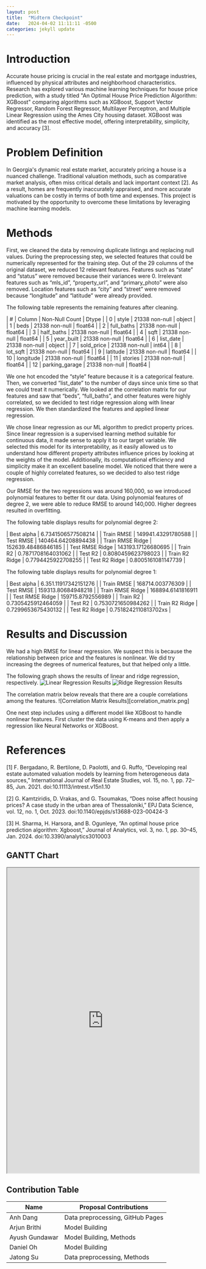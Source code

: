 ```yaml
---
layout: post
title:  "Midterm Checkpoint"
date:   2024-04-02 11:11:11 -0500
categories: jekyll update
---
```


# Introduction
Accurate house pricing is crucial in the real estate and mortgage industries, influenced by physical attributes and neighborhood characteristics. Research has explored various machine learning techniques for house price prediction, with a study titled "An Optimal House Price Prediction Algorithm: XGBoost" comparing algorithms such as XGBoost, Support Vector Regressor, Random Forest Regressor, Multilayer Perceptron, and Multiple Linear Regression using the Ames City housing dataset. XGBoost was identified as the most effective model, offering interpretability, simplicity, and accuracy [3].

# Problem Definition
In Georgia's dynamic real estate market, accurately pricing a house is a nuanced challenge. Traditional valuation methods, such as comparative market analysis, often miss critical details and lack important context [2]. As a result, homes are frequently inaccurately appraised, and more accurate valuations can be costly in terms of both time and expenses. This project is motivated by the opportunity to overcome these limitations by leveraging machine learning models.

# Methods
First, we cleaned the data by removing duplicate listings and replacing null values. During the preprocessing step, we selected features that could be numerically represented for the training step. Out of the 29 columns of the original dataset, we reduced 12 relevant features. Features such as “state” and “status” were removed because their variances were 0. Irrelevant features such as “mls_id”, “property_url”, and “primary_photo” were also removed. Location features such as “city” and “street” were removed because “longitude” and “latitude” were already provided. 

The following table represents the remaining features after cleaning.

| # | Column | Non-Null Count | Dtype |
| 0 | style | 21338 non-null | object |
| 1 | beds | 21338 non-null | float64 |
| 2 | full_baths | 21338 non-null | float64 |
| 3 | half_baths | 21338 non-null | float64 |
| 4 | sqft | 21338 non-null | float64 |
| 5 | year_built | 21338 non-null | float64 |
| 6 | list_date | 21338 non-null | object |
| 7 | sold_price | 21338 non-null | int64 |
| 8 | lot_sqft | 21338 non-null | float64 |
| 9 | latitude | 21338 non-null | float64 |
| 10 | longitude | 21338 non-null | float64 |
| 11 | stories | 21338 non-null | float64 |
| 12 | parking_garage | 21338 non-null | float64 |

We one hot encoded the “style” feature because it is a categorical feature. Then, we converted “list_date” to the number of days since unix time so that we could treat it numerically. We looked at the correlation matrix for our features and saw that “beds”, “full_baths”, and other features were highly correlated, so we decided to test ridge regression along with linear regression. We then standardized the features and applied linear regression. 

We chose linear regression as our ML algorithm to predict property prices. Since linear regression is a supervised learning method suitable for continuous data, it made sense to apply it to our target variable. We selected this model for its interpretability, as it easily allowed us to understand how different property attributes influence prices by looking at the weights of the model. Additionally, its computational efficiency and simplicity make it an excellent baseline model. We noticed that there were a couple of highly correlated features, so we decided to also test ridge regression. 

Our RMSE for the two regressions was around 160,000, so we introduced polynomial features to better fit our data. Using polynomial features of degree 2, we were able to reduce RMSE to around 140,000. Higher degrees resulted in overfitting.

The following table displays results for polynomial degree 2:

| Best alpha | 6.7341506577508214 |
| Train RMSE | 149941.43291780588 |
| Test RMSE | 140464.64208894438 |
| Train RMSE Ridge | 152639.48486846185 |
| Test RMSE Ridge | 143193.17126680695 |
| Train R2 | 0.7871708164031062 |
| Test R2 | 0.8080459623798023 |
| Train R2 Ridge | 0.7794425922708255 |
| Test R2 Ridge | 0.8005161081147739 |

The following table displays results for polynomial degree 1:

| Best alpha | 6.351.11917342151276 |
| Train RMSE | 168714.003776309 |
| Test RMSE | 159313.80684948218 |
| Train RMSE Ridge | 168894.6141816911 |
| Test RMSE Ridge | 159715.8792556989 |
| Train R2 | 0.7305425912464059 |
| Test R2 | 0.7530721650984262 |
| Train R2 Ridge | 0.7299653675430132 |
| Test R2 Ridge | 0.7518242110813702xs |


# Results and Discussion
We had a high RMSE for linear regression. We suspect this is because the relationship between price and the features is nonlinear. We did try increasing the degrees of numerical features, but that helped only a little.

The following graph shows the results of linear and ridge regression, respectively.
![Linear Regression Results](linear_regression.png)
![Ridge Regression Results](ridge_regression.png)

The correlation matrix below reveals that there are a couple correlations among the features.
![Correlation Matrix Results][correlation_matrix.png]

One next step includes using a different model like XGBoost to handle nonlinear features. First cluster the data using K-means and then apply a regression like Neural Networks or XGBoost.


# References
[1] F. Bergadano, R. Bertilone, D. Paolotti, and G. Ruffo, “Developing real estate automated valuation models by learning from  heterogeneous data sources,” International Journal of Real Estate Studies, vol. 15, no. 1, pp. 72–85, Jun. 2021. doi:10.11113/intrest.v15n1.10

[2] G. Kamtziridis, D. Vrakas, and G. Tsoumakas, “Does noise affect housing prices? A case study in the urban area of Thessaloniki,” EPJ Data Science, vol. 12, no. 1, Oct. 2023. doi:10.1140/epjds/s13688-023-00424-3

[3] H. Sharma, H. Harsora, and B. Ogunleye, “An optimal house price prediction algorithm: Xgboost,” Journal of Analytics, vol. 3, no. 1, pp. 30–45, Jan. 2024. doi:10.3390/analytics3010003

## GANTT Chart

<iframe src="https://docs.google.com/spreadsheets/d/e/2PACX-1vQPLR3jTE39V2K0tIGH1kdZo5IN6oRspdIzQzABtd7MeiOdOoaVEUMRmsrYv4d63a6HDr7mUs0Uc939/pubhtml?widget=true&amp;headers=false" width="100%" height="800"></iframe>

## Contribution Table

| Name           | Proposal Contributions           |
| -------------- | -------------------------------- |
| Anh Dang       | Data preprocessing, GitHub Pages |
| Arjun Brithi   | Model Building                   |
| Ayush Gundawar | Model Building, Methods          |
| Daniel Oh      | Model Building                   |
| Jatong Su      | Data preprocessing, Methods      |

